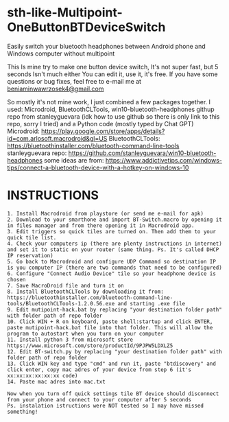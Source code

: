 # sth-like-Multipoint-OneButtonBTDeviceSwitch
Easily switch your bluetooth headphones between Android phone and Windows computer without multipoint

This Is mine try to make one button device switch, It's not super fast, but 5 seconds Isn't  much either
You can edit it, use it, it's free. If you have some questions or bug fixes, feel free to e-mail me at beniaminwawrzosek4@gmail.com

So mostly it's not mine work, I just combined a few packages together.
I used: Microdroid, BluetoothCLTools, win10-bluetooth-headphones githup repo from stanleyguevara (idk how to use github so there is only link to this repo, sorry I tried) and a Python code (mostly typed by Chat GPT)
	Microdroid: https://play.google.com/store/apps/details?id=com.arlosoft.macrodroid&gl=US
  	BluetoothCLTools: https://bluetoothinstaller.com/bluetooth-command-line-tools
  	stanleyguevara repo: https://github.com/stanleyguevara/win10-bluetooth-headphones
  	some ideas are from: https://www.addictivetips.com/windows-tips/connect-a-bluetooth-device-with-a-hotkey-on-windows-10
  
# INSTRUCTIONS
	
	1. Install Macrodroid from playstore (or send me e-mail for apk)
	2. Download to your smarthone and import BT-Switch.macro by opening it in files manager and from there opening it in Macrodroid app.
	3. Edit triggers so quick tiles are turned on. Then add them to your quick tile list.
	4. Check your computers ip (there are plenty instructions in internet) and set it to static on your router (same thing. Ps. It's called DHCP IP reservation)
	5. Go back to Macrodroid and configure UDP Command so destination IP is you computer IP (there are two commands that need to be configured)
	6. Configure "Connect Audio Device" tile so your headphone device is chosen
	7. Save MacroDroid file and turn it on
	8. Install BluetoothCLTools by downloading it from: https://bluetoothinstaller.com/bluetooth-command-line-tools/BluetoothCLTools-1.2.0.56.exe and starting .exe file
	9. Edit mutipoint-hack.bat by replacing "your destination folder path" with folder path of repo folder
	10. Click WIN + R on keyboard, paste shell:startup and click ENTER, paste mutipoint-hack.bat file into that folder. This will allow the program to autostart when you turn on your computer
	11. Install python 3 from microsoft store https://www.microsoft.com/store/productId/9PJPW5LDXLZ5
	12. Edit BT-switch.py by replacing "your destination folder path" with folder path of repo folder
	13. Click WIN key and type "cmd" and run it, paste "btdiscovery" and click enter, copy mac adres of your device from step 6 (it's xx:xx:xx:xx:xx:xx code)
	14. Paste mac adres into mac.txt
	
	Now when you turn off quick settings tile BT device should disconnect from your phone and connect to your computer after 5 seconds
	Ps. instalation istructions were NOT tested so I may have missed something!

